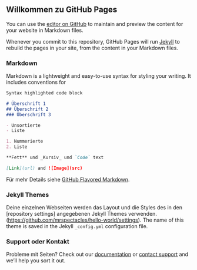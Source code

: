 ## Willkommen zu GitHub Pages

You can use the [editor on GitHub](https://github.com/mrspectacles/hello-world/edit/gh-pages/README.md) to maintain and preview the content for your website in Markdown files.

Whenever you commit to this repository, GitHub Pages will run [Jekyll](https://jekyllrb.com/) to rebuild the pages in your site, from the content in your Markdown files.

### Markdown

Markdown is a lightweight and easy-to-use syntax for styling your writing. It includes conventions for

```markdown
Syntax highlighted code block

# Überschrift 1
## Überschrift 2
### Überschrift 3

- Unsortierte
- Liste

1. Nummerierte
2. Liste

**Fett** und _Kursiv_ und `Code` text

[Link](url) and ![Image](src)
```

Für mehr Details siehe [GitHub Flavored Markdown](https://guides.github.com/features/mastering-markdown/).

### Jekyll Themes

Deine einzelnen Webseiten werden das Layout und die Styles des in den [repository settings] angegebenen Jekyll Themes verwenden. (https://github.com/mrspectacles/hello-world/settings). The name of this theme is saved in the Jekyll `_config.yml` configuration file.

### Support oder Kontakt

Probleme mit Seiten? Check out our [documentation](https://help.github.com/categories/github-pages-basics/) or [contact support](https://github.com/contact) and we’ll help you sort it out.
